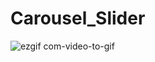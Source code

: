 # Carousel_Slider

![ezgif com-video-to-gif](https://github.com/DaveInc01/Carousel_Slider/assets/83174720/8eda17a3-0717-4a82-92d7-7e74eb688601)
